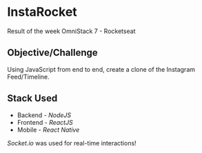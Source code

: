 # InstaRocket

Result of the week OmniStack 7 - Rocketseat

## Objective/Challenge

Using JavaScript from end to end, create a clone of the Instagram Feed/Timeline.

## Stack Used

 - Backend - _NodeJS_
 - Frontend - _ReactJS_
 - Mobile - _React Native_

_Socket.io_ was used for real-time interactions!
